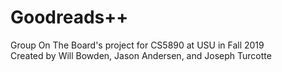 # Goodreads++  
Group On The Board's project for CS5890 at USU in Fall 2019  
Created by Will Bowden, Jason Andersen, and Joseph Turcotte  